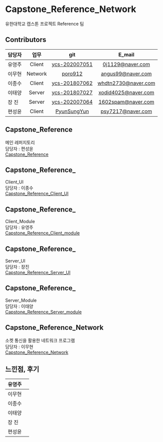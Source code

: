 # Capstone_Reference_Network
유한대학교 캡스톤 프로젝트 Reference 팀

## Contributors
| 담당자 | 업무 | git| E_mail |
| :--- | :---: | :---: | :---: |
| 유영주 | Client | [ycs-202007051](https://github.com/ycs-202007051) | 0j1129@naver.com |
| 이무현 | Network | [poro912](https://github.com/poro912) | angus99@naver.com |
| 이종수 | Client | [ycs-201807062](https://github.com/ycs-201807062) | whdtn2730@naver.com |
| 이태양 | Server | [ycs-201807027](https://github.com/ycs-201807027) | xodid4025@naver.com |
| 장 진 | Server | [ycs-202007064](https://github.com/ycs-202007064) | 1602spam@naver.com |
| 편성윤 | Client | [PyunSungYun](https://github.com/PyunSungYun) | psy7217@naver.com |

## Capstone_Reference
메인 레퍼지토리 <br>
담당자 : 편성윤 </br>
[Capstone_Reference](https://github.com/PyunSungYun/Capstone_Reference)  </br>

## Capstone_Reference_
Client_UI <br>
담당자 : 이종수 </br>
[Capstone_Reference_Client_UI](https://github.com/ycs-201807062/Capstone_Reference_Client_UI)</br>

## Capstone_Reference_
Client_Module   </br>
담당자 : 유영주  </br>
[Capstone_Reference_Client_module](https://github.com/ycs-202007051/Capstone_Reference_Client_module)</br>

## Capstone_Reference_
Server_UI </br>
담당자 : 장진 </br>
[Capstone_Reference_Server_UI](https://github.com/ycs-202007064/Capstone_Reference_Server_UI)</br>

## Capstone_Reference_
Server_Module <br>
담당자 : 이태양 </br>
[Capstone_Reference_Server_module](https://github.com/ycs-201807027/Capstone_Reference_Server_module)</br>

## Capstone_Reference_Network
소켓 통신을 활용한 네트워크 프로그램 <br>
담당자 : 이무현 </br>
[Capstone_Reference_Network](https://github.com/poro912/Capstone_Reference_Network)</br>


## 느낀점, 후기
| 유영주 | |
| :--- | :---: |
| 이무현 |  |
| 이종수 |  |
| 이태양 |  |
| 장 진 |  |
| 편성윤 |  |
